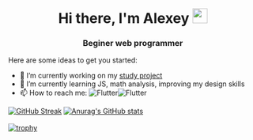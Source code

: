<h1 align="center">Hi there, I'm Alexey 
<img src="https://github.com/blackcater/blackcater/raw/main/images/Hi.gif" height="30"/></h1>
<h3 align="center">Beginer web programmer</h3>

Here are some ideas to get you started:

- 🔭 I’m currently working on my <a href="https://github.com/Gjils/Barett">study project</a>
- 🌱 I’m currently learning JS, math analysis, improving my design skills
- 📫 How to reach me: ![Flutter](https://img.shields.io/badge/Telergam-@Gjils-1E90FF?style=flat&logo=telegram)![Flutter](https://img.shields.io/badge/Spotify-gicha_enjoyer-3CB371?style=flat&logo=spotify)

[![GitHub Streak](http://github-readme-streak-stats.herokuapp.com?user=Gjils&theme=dracula&hide_border=true)](https://git.io/streak-stats)  [![Anurag's GitHub stats](https://github-readme-stats.vercel.app/api?username=Gjils&theme=dracula&hide_border=true)](https://github.com/anuraghazra/github-readme-stats)
</br>
</br>
[![trophy](https://github-profile-trophy.vercel.app/?username=Gjils&theme=dracula&hide_border=true)](https://github.com/ryo-ma/github-profile-trophy)
